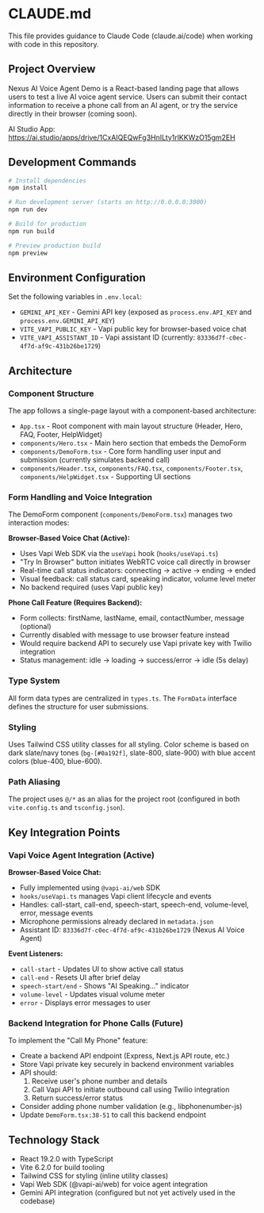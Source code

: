 # CLAUDE.md

This file provides guidance to Claude Code (claude.ai/code) when working with code in this repository.

## Project Overview

Nexus AI Voice Agent Demo is a React-based landing page that allows users to test a live AI voice agent service. Users can submit their contact information to receive a phone call from an AI agent, or try the service directly in their browser (coming soon).

AI Studio App: https://ai.studio/apps/drive/1CxAIQEQwFg3HnILty1rlKKWzO15gm2EH

## Development Commands

```bash
# Install dependencies
npm install

# Run development server (starts on http://0.0.0.0:3000)
npm run dev

# Build for production
npm run build

# Preview production build
npm preview
```

## Environment Configuration

Set the following variables in `.env.local`:
- `GEMINI_API_KEY` - Gemini API key (exposed as `process.env.API_KEY` and `process.env.GEMINI_API_KEY`)
- `VITE_VAPI_PUBLIC_KEY` - Vapi public key for browser-based voice chat
- `VITE_VAPI_ASSISTANT_ID` - Vapi assistant ID (currently: `83336d7f-c0ec-4f7d-af9c-431b26be1729`)

## Architecture

### Component Structure

The app follows a single-page layout with a component-based architecture:

- `App.tsx` - Root component with main layout structure (Header, Hero, FAQ, Footer, HelpWidget)
- `components/Hero.tsx` - Main hero section that embeds the DemoForm
- `components/DemoForm.tsx` - Core form handling user input and submission (currently simulates backend call)
- `components/Header.tsx`, `components/FAQ.tsx`, `components/Footer.tsx`, `components/HelpWidget.tsx` - Supporting UI sections

### Form Handling and Voice Integration

The DemoForm component (`components/DemoForm.tsx`) manages two interaction modes:

**Browser-Based Voice Chat (Active):**
- Uses Vapi Web SDK via the `useVapi` hook (`hooks/useVapi.ts`)
- "Try In Browser" button initiates WebRTC voice call directly in browser
- Real-time call status indicators: connecting → active → ending → ended
- Visual feedback: call status card, speaking indicator, volume level meter
- No backend required (uses Vapi public key)

**Phone Call Feature (Requires Backend):**
- Form collects: firstName, lastName, email, contactNumber, message (optional)
- Currently disabled with message to use browser feature instead
- Would require backend API to securely use Vapi private key with Twilio integration
- Status management: idle → loading → success/error → idle (5s delay)

### Type System

All form data types are centralized in `types.ts`. The `FormData` interface defines the structure for user submissions.

### Styling

Uses Tailwind CSS utility classes for all styling. Color scheme is based on dark slate/navy tones (`bg-[#0a192f]`, slate-800, slate-900) with blue accent colors (blue-400, blue-600).

### Path Aliasing

The project uses `@/*` as an alias for the project root (configured in both `vite.config.ts` and `tsconfig.json`).

## Key Integration Points

### Vapi Voice Agent Integration (Active)

**Browser-Based Voice Chat:**
- Fully implemented using `@vapi-ai/web` SDK
- `hooks/useVapi.ts` manages Vapi client lifecycle and events
- Handles: call-start, call-end, speech-start, speech-end, volume-level, error, message events
- Microphone permissions already declared in `metadata.json`
- Assistant ID: `83336d7f-c0ec-4f7d-af9c-431b26be1729` (Nexus AI Voice Agent)

**Event Listeners:**
- `call-start` - Updates UI to show active call status
- `call-end` - Resets UI after brief delay
- `speech-start/end` - Shows "AI Speaking..." indicator
- `volume-level` - Updates visual volume meter
- `error` - Displays error messages to user

### Backend Integration for Phone Calls (Future)

To implement the "Call My Phone" feature:
- Create a backend API endpoint (Express, Next.js API route, etc.)
- Store Vapi private key securely in backend environment variables
- API should:
  1. Receive user's phone number and details
  2. Call Vapi API to initiate outbound call using Twilio integration
  3. Return success/error status
- Consider adding phone number validation (e.g., libphonenumber-js)
- Update `DemoForm.tsx:38-51` to call this backend endpoint

## Technology Stack

- React 19.2.0 with TypeScript
- Vite 6.2.0 for build tooling
- Tailwind CSS for styling (inline utility classes)
- Vapi Web SDK (@vapi-ai/web) for voice agent integration
- Gemini API integration (configured but not yet actively used in the codebase)
